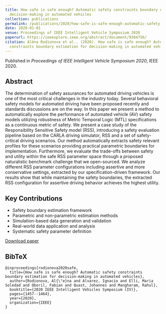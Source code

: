 ```yaml
---
title: How safe is safe enough? Automatic safety constraints boundary estimation for
  decision-making in automated vehicles
collection: publications
permalink: /publications/2020/how-safe-is-safe-enough-automatic-safety-constrain
date: 2020-01-01
venue: Proceedings of IEEE Intelligent Vehicle Symposium 2020
paperurl: https://ieeexplore.ieee.org/abstract/document/9304756/
citation: Alëna Rodionova et al.. (2020). How safe is safe enough? Automatic safety
  constraints boundary estimation for decision-making in automated vehicles. Proceedings of IEEE Intelligent Vehicle Symposium 2020.
---
```


Published in *Proceedings of IEEE Intelligent Vehicle Symposium 2020*, IEEE 2020.

## Abstract

The determination of safety assurances for automated driving vehicles is one of the most critical challenges in the industry today. Several behavioral safety models for automated driving have been proposed recently and standards discussions are on the way. In this paper we present a method to automatically explore the performance of automated vehicle (AV) safety models utilizing robustness of Metric Temporal Logic (MTL) specifications as a continuous metric of safety. We present a case study of the Responsibility Sensitive Safety model (RSS), introducing a safety evaluation pipeline based on the CARLA driving simulator, RSS and a set of safety-critical driving scenarios. Our method automatically extracts safety relevant profiles for these scenarios providing practical parametric boundaries for implementation. Furthermore, we evaluate the trade-offs between safety and utility within the safe RSS parameter space through a proposed naturalistic benchmark challenge that we open-sourced. We analyze different RSS parameter configurations including assertive and more conservative settings, extracted by our specification-driven framework. Our results show that while maintaining the safety boundaries, the extracted RSS configuration for assertive driving behavior achieves the highest utility.

## Key Contributions

* Safety boundary estimation framework
* Parametric and non-parametric estimation methods
* Simulation-based data generation and validation
* Real-world data application and analysis
* Systematic safety parameter definition

[Download paper](https://ieeexplore.ieee.org/document/9304756)

## BibTeX

```
@inproceedings{rodionova2020safe,
  title={How safe is safe enough? Automatic safety constraints boundary estimation for decision-making in automated vehicles},
  author={Rodionova, Al{\"e}na and Alvarez, Ignacio and Elli, Maria Soledad and Oboril, Fabian and Quast, Johannes and Mangharam, Rahul},
  booktitle={2020 IEEE Intelligent Vehicles Symposium (IV)},
  pages={1457--1464},
  year={2020},
  organization={IEEE}
}
```
